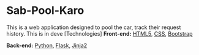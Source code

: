 # Sab-Pool-Karo
This is a web application designed to pool the car, track their request history.
This is in deve
[Technologies]
**Front-end:** [HTML5](http://www.w3schools.com/html/), [CSS](http://www.w3schools.com/css/), [Bootstrap](http://getbootstrap.com)

**Back-end:** [Python](https://www.python.org/), [Flask](http://flask.pocoo.org/), [Jinja2](http://jinja.pocoo.org/docs/dev/)
